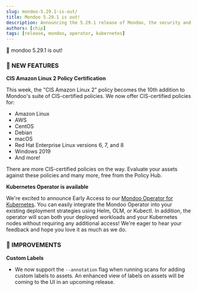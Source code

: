 ```yaml
---
slug: mondoo-5.29.1-is-out/
title: Mondoo 5.29.1 is out!
description: Announcing the 5.29.1 release of Mondoo, the security and compliance platform that prioritizes risks that matter most in your infrastructure.
authors: [chip]
tags: [release, mondoo, operator, kubernetes]
---
```


🥳 mondoo 5.29.1 is out!

### 🎉 NEW FEATURES

**CIS Amazon Linux 2 Policy Certification**

This week, the "CIS Amazon Linux 2" policy becomes the 10th addition to Mondoo's suite of CIS-certified policies. We now offer CIS-certified policies for:

- Amazon Linux
- AWS
- CentOS
- Debian
- macOS
- Red Hat Enterprise Linux versions 6, 7, and 8
- Windows 2019
- And more!

There are more CIS-certified policies on the way. Evaluate your assets against these policies and many more, free from the Policy Hub.

**Kubernetes Operator is available**

We're excited to announce Early Access to our [Mondoo Operator for Kubernetes](https://github.com/mondoohq/mondoo-operator). You can easily integrate the Mondoo Operator into your existing deployment strategies using Helm, OLM, or Kubectl. In addition, the operator will scan both your deployed workloads and your Kubernetes nodes without requiring any additional access! We're eager to hear your feedback and hope you love it as much as we do.

### 🧹 IMPROVEMENTS

**Custom Labels**

- We now support the `--annotation` flag when running scans for adding custom labels to assets.
  An enhanced view of labels on assets will be coming to the UI in an upcoming release.
